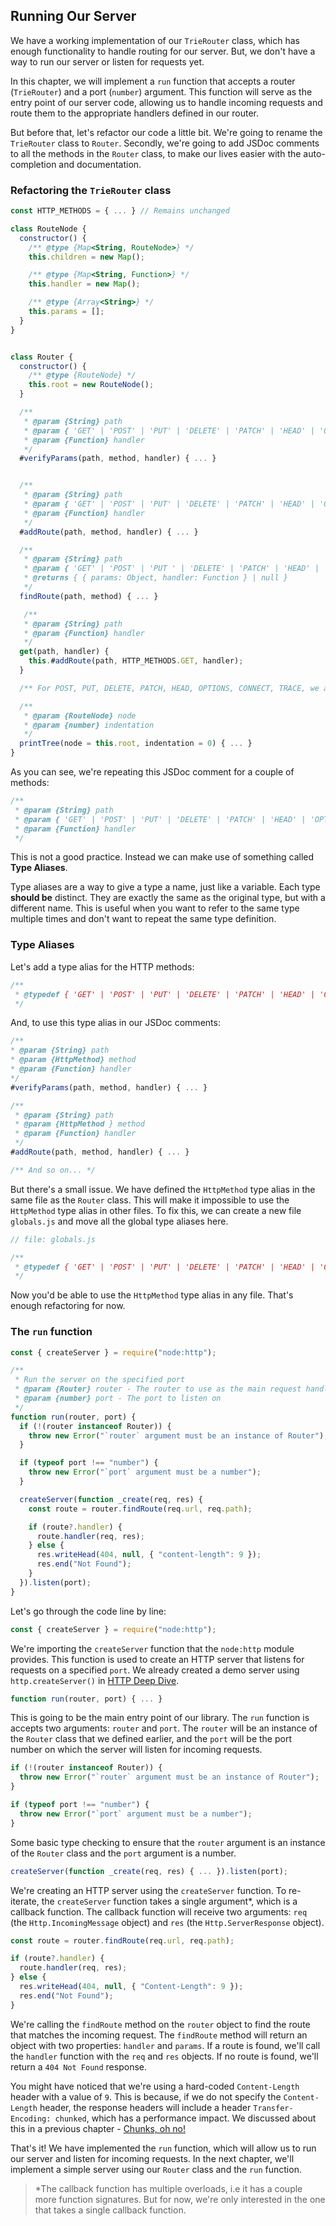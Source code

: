 ## Running Our Server

We have a working implementation of our `TrieRouter` class, which has enough functionality to handle routing for our server. But, we don't have a way to run our server or listen for requests yet.

In this chapter, we will implement a `run` function that accepts a router (`TrieRouter`) and a port (`number`) argument. This function will serve as the entry point of our server code, allowing us to handle incoming requests and route them to the appropriate handlers defined in our router.

But before that, let's refactor our code a little bit. We're going to rename the `TrieRouter` class to `Router`. Secondly, we're going to add JSDoc comments to all the methods in the `Router` class, to make our lives easier with the auto-completion and documentation.

### Refactoring the `TrieRouter` class

```js
const HTTP_METHODS = { ... } // Remains unchanged

class RouteNode {
  constructor() {
    /** @type {Map<String, RouteNode>} */
    this.children = new Map();

    /** @type {Map<String, Function>} */
    this.handler = new Map();

    /** @type {Array<String>} */
    this.params = [];
  }
}


class Router {
  constructor() {
    /** @type {RouteNode} */
    this.root = new RouteNode();
  }

  /**
   * @param {String} path
   * @param { 'GET' | 'POST' | 'PUT' | 'DELETE' | 'PATCH' | 'HEAD' | 'OPTIONS' | 'CONNECT' | 'TRACE' } method
   * @param {Function} handler
   */
  #verifyParams(path, method, handler) { ... }


  /**
   * @param {String} path
   * @param { 'GET' | 'POST' | 'PUT' | 'DELETE' | 'PATCH' | 'HEAD' | 'OPTIONS' | 'CONNECT' | 'TRACE' } method
   * @param {Function} handler
   */
  #addRoute(path, method, handler) { ... }

  /**
   * @param {String} path
   * @param { 'GET' | 'POST' | 'PUT ' | 'DELETE' | 'PATCH' | 'HEAD' | 'OPTIONS' | 'CONNECT ' | 'TRACE ' } method
   * @returns { { params: Object, handler: Function } | null }
   */
  findRoute(path, method) { ... }

   /**
   * @param {String} path
   * @param {Function} handler
   */
  get(path, handler) {
    this.#addRoute(path, HTTP_METHODS.GET, handler);
  }

  /** For POST, PUT, DELETE, PATCH, HEAD, OPTIONS, CONNECT, TRACE, we are going to re-use the same JSDoc comment as `get` method */

  /**
   * @param {RouteNode} node
   * @param {number} indentation
   */
  printTree(node = this.root, indentation = 0) { ... }
}
```

As you can see, we're repeating this JSDoc comment for a couple of methods:

```js
/**
 * @param {String} path
 * @param { 'GET' | 'POST' | 'PUT' | 'DELETE' | 'PATCH' | 'HEAD' | 'OPTIONS' | 'CONNECT' | 'TRACE' } method
 * @param {Function} handler
 */
```

This is not a good practice. Instead we can make use of something called **Type Aliases**.

Type aliases are a way to give a type a name, just like a variable. Each type **should be** distinct. They are exactly the same as the original type, but with a different name. This is useful when you want to refer to the same type multiple times and don't want to repeat the same type definition.

### Type Aliases

Let's add a type alias for the HTTP methods:

```js
/**
 * @typedef { 'GET' | 'POST' | 'PUT' | 'DELETE' | 'PATCH' | 'HEAD' | 'OPTIONS' | 'CONNECT' | 'TRACE' } HttpMethod
 */
```

And, to use this type alias in our JSDoc comments:

```js
/**
* @param {String} path
* @param {HttpMethod} method
* @param {Function} handler
*/
#verifyParams(path, method, handler) { ... }

/**
 * @param {String} path
 * @param {HttpMethod } method
 * @param {Function} handler
 */
#addRoute(path, method, handler) { ... }

/** And so on... */
```

But there's a small issue. We have defined the `HttpMethod` type alias in the same file as the `Router` class. This will make it impossible to use the `HttpMethod` type alias in other files. To fix this, we can create a new file `globals.js` and move all the global type aliases here.

```js
// file: globals.js

/**
 * @typedef { 'GET' | 'POST' | 'PUT' | 'DELETE' | 'PATCH' | 'HEAD' | 'OPTIONS' | 'CONNECT' | 'TRACE' } HttpMethod
 */
```

Now you'd be able to use the `HttpMethod` type alias in any file. That's enough refactoring for now.

### The `run` function

```js
const { createServer } = require("node:http");

/**
 * Run the server on the specified port
 * @param {Router} router - The router to use as the main request handler
 * @param {number} port - The port to listen on
 */
function run(router, port) {
  if (!(router instanceof Router)) {
    throw new Error("`router` argument must be an instance of Router");
  }

  if (typeof port !== "number") {
    throw new Error("`port` argument must be a number");
  }

  createServer(function _create(req, res) {
    const route = router.findRoute(req.url, req.path);

    if (route?.handler) {
      route.handler(req, res);
    } else {
      res.writeHead(404, null, { "content-length": 9 });
      res.end("Not Found");
    }
  }).listen(port);
}
```

Let's go through the code line by line:

```js
const { createServer } = require("node:http");
```

We're importing the `createServer` function that the `node:http` module provides. This function is used to create an HTTP server that listens for requests on a specified `port`. We already created a demo server using `http.createServer()` in [HTTP Deep Dive](https://github.com/ishtms/learn-nodejs-hard-way/blob/master/chapters/ch05.0-http-deep-dive.md).

```js
function run(router, port) { ... }
```

This is going to be the main entry point of our library. The `run` function is accepts two arguments: `router` and `port`. The `router` will be an instance of the `Router` class that we defined earlier, and the `port` will be the port number on which the server will listen for incoming requests.

```js
if (!(router instanceof Router)) {
  throw new Error("`router` argument must be an instance of Router");
}

if (typeof port !== "number") {
  throw new Error("`port` argument must be a number");
}
```

Some basic type checking to ensure that the `router` argument is an instance of the `Router` class and the `port` argument is a number.

```js
createServer(function _create(req, res) { ... }).listen(port);
```

We're creating an HTTP server using the `createServer` function. To re-iterate, the `createServer` function takes a single argument\*, which is a callback function. The callback function will receive two arguments: `req` (the `Http.IncomingMessage` object) and `res` (the `Http.ServerResponse` object).

```js
const route = router.findRoute(req.url, req.path);

if (route?.handler) {
  route.handler(req, res);
} else {
  res.writeHead(404, null, { "Content-Length": 9 });
  res.end("Not Found");
}
```

We're calling the `findRoute` method on the `router` object to find the route that matches the incoming request. The `findRoute` method will return an object with two properties: `handler` and `params`. If a route is found, we'll call the `handler` function with the `req` and `res` objects. If no route is found, we'll return a `404 Not Found` response.

You might have noticed that we're using a hard-coded `Content-Length` header with a value of `9`. This is because, if we do not specify the `Content-Length` header, the response headers will include a header `Transfer-Encoding: chunked`, which has a performance impact. We discussed about this in a previous chapter - [Chunks, oh no!](chapters/ch06.01-basic-router-implementation.md#chunks-oh-no-)

That's it! We have implemented the `run` function, which will allow us to run our server and listen for incoming requests. In the next chapter, we'll implement a simple server using our `Router` class and the `run` function.

> \*The callback function has multiple overloads, i.e it has a couple more function signatures. But for now, we're only interested in the one that takes a single callback function.
